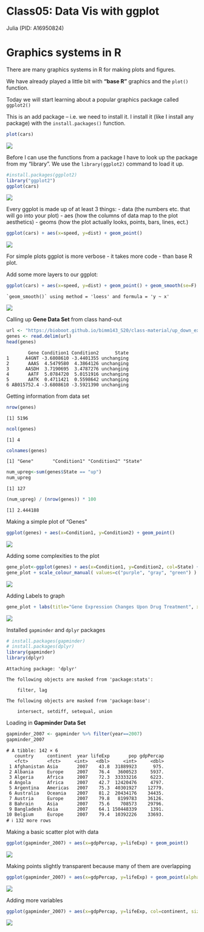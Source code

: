 # Class05: Data Vis with ggplot
Julia (PID: A16950824)

# Graphics systems in R

There are many graphics systems in R for making plots and figures.

We have already played a little bit with **“base R”** graphics and the
`plot()` function.

Today we will start learning about a popular graphics package called
`ggplot2()`

This is an add package – i.e. we need to install it. I install it (like
I install any package) with the `install.packages()` function.

``` r
plot(cars)
```

![](Class05_files/figure-commonmark/unnamed-chunk-1-1.png)

Before I can use the functions from a package I have to look up the
package from my “library”. We use the `library(ggplot2)` command to load
it up.

``` r
#install.packages(ggplot2)
library("ggplot2")
ggplot(cars)
```

![](Class05_files/figure-commonmark/unnamed-chunk-2-1.png)

Every ggplot is made up of at least 3 things: - data (the numbers etc.
that will go into your plot) - aes (how the columns of data map to the
plot aesthetics) - geoms (how the plot actually looks, points, bars,
lines, ect.)

``` r
ggplot(cars) + aes(x=speed, y=dist) + geom_point()
```

![](Class05_files/figure-commonmark/unnamed-chunk-3-1.png)

For simple plots ggplot is more verbose - it takes more code - than base
R plot.

Add some more layers to our ggplot:

``` r
ggplot(cars) + aes(x=speed, y=dist) + geom_point() + geom_smooth(se=F) + labs(title="Stopping Distance of Old Cars", subtitle = "A Silly Example Plot") + theme_bw()
```

    `geom_smooth()` using method = 'loess' and formula = 'y ~ x'

![](Class05_files/figure-commonmark/unnamed-chunk-4-1.png)

Calling up **Gene Data Set** from class hand-out

``` r
url <- "https://bioboot.github.io/bimm143_S20/class-material/up_down_expression.txt"
genes <- read.delim(url)
head(genes)
```

            Gene Condition1 Condition2      State
    1      A4GNT -3.6808610 -3.4401355 unchanging
    2       AAAS  4.5479580  4.3864126 unchanging
    3      AASDH  3.7190695  3.4787276 unchanging
    4       AATF  5.0784720  5.0151916 unchanging
    5       AATK  0.4711421  0.5598642 unchanging
    6 AB015752.4 -3.6808610 -3.5921390 unchanging

Getting information from data set

``` r
nrow(genes)
```

    [1] 5196

``` r
ncol(genes)
```

    [1] 4

``` r
colnames(genes)
```

    [1] "Gene"       "Condition1" "Condition2" "State"     

``` r
num_upreg<-sum(genes$State == "up")
num_upreg
```

    [1] 127

``` r
(num_upreg) / (nrow(genes)) * 100
```

    [1] 2.444188

Making a simple plot of “Genes”

``` r
ggplot(genes) + aes(x=Condition1, y=Condition2) + geom_point()
```

![](Class05_files/figure-commonmark/unnamed-chunk-7-1.png)

Adding some complexities to the plot

``` r
gene_plot<-ggplot(genes) + aes(x=Condition1, y=Condition2, col=State) + geom_point()
gene_plot + scale_colour_manual( values=c("purple", "gray", "green") )
```

![](Class05_files/figure-commonmark/unnamed-chunk-8-1.png)

Adding Labels to graph

``` r
gene_plot + labs(title="Gene Expression Changes Upon Drug Treatment", x="Control (no drug)", y="Drug Treatment") + scale_colour_manual( values=c("purple", "gray", "green") )
```

![](Class05_files/figure-commonmark/unnamed-chunk-9-1.png)

Installed `gapminder` and `dplyr` packages

``` r
# install.packages(gapminder)
# install.packages(dplyr)
library(gapminder)
library(dplyr)
```


    Attaching package: 'dplyr'

    The following objects are masked from 'package:stats':

        filter, lag

    The following objects are masked from 'package:base':

        intersect, setdiff, setequal, union

Loading in **Gapminder Data Set**

``` r
gapminder_2007 <- gapminder %>% filter(year==2007)
gapminder_2007
```

    # A tibble: 142 × 6
       country     continent  year lifeExp       pop gdpPercap
       <fct>       <fct>     <int>   <dbl>     <int>     <dbl>
     1 Afghanistan Asia       2007    43.8  31889923      975.
     2 Albania     Europe     2007    76.4   3600523     5937.
     3 Algeria     Africa     2007    72.3  33333216     6223.
     4 Angola      Africa     2007    42.7  12420476     4797.
     5 Argentina   Americas   2007    75.3  40301927    12779.
     6 Australia   Oceania    2007    81.2  20434176    34435.
     7 Austria     Europe     2007    79.8   8199783    36126.
     8 Bahrain     Asia       2007    75.6    708573    29796.
     9 Bangladesh  Asia       2007    64.1 150448339     1391.
    10 Belgium     Europe     2007    79.4  10392226    33693.
    # ℹ 132 more rows

Making a basic scatter plot with data

``` r
ggplot(gapminder_2007) + aes(x=gdpPercap, y=lifeExp) + geom_point()
```

![](Class05_files/figure-commonmark/unnamed-chunk-12-1.png)

Making points slightly transparent because many of them are overlapping

``` r
ggplot(gapminder_2007) + aes(x=gdpPercap, y=lifeExp) + geom_point(alpha=0.5)
```

![](Class05_files/figure-commonmark/unnamed-chunk-13-1.png)

Adding more variables

``` r
ggplot(gapminder_2007) + aes(x=gdpPercap, y=lifeExp, col=continent, size=pop) + geom_point(alpha=0.5)
```

![](Class05_files/figure-commonmark/unnamed-chunk-14-1.png)
